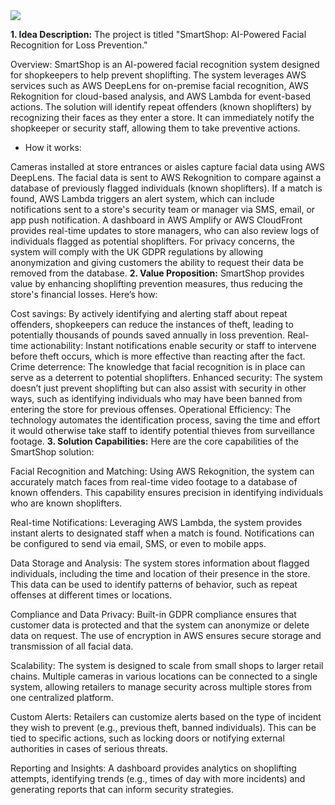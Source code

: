 <img src="https://imageio.forbes.com/specials-images/imageserve/1139859542/Facial-Recognition-Technology/960x0.jpg?format=jpg&width=1440">

**1. Idea Description:**
The project is titled "SmartShop: AI-Powered Facial Recognition for Loss Prevention."

Overview: SmartShop is an AI-powered facial recognition system designed for shopkeepers to help prevent shoplifting. The system leverages AWS services such as AWS DeepLens for on-premise facial recognition, AWS Rekognition for cloud-based analysis, and AWS Lambda for event-based actions. The solution will identify repeat offenders (known shoplifters) by recognizing their faces as they enter a store. It can immediately notify the shopkeeper or security staff, allowing them to take preventive actions.

- How it works:

Cameras installed at store entrances or aisles capture facial data using AWS DeepLens.
The facial data is sent to AWS Rekognition to compare against a database of previously flagged individuals (known shoplifters).
If a match is found, AWS Lambda triggers an alert system, which can include notifications sent to a store's security team or manager via SMS, email, or app push notification.
A dashboard in AWS Amplify or AWS CloudFront provides real-time updates to store managers, who can also review logs of individuals flagged as potential shoplifters.
For privacy concerns, the system will comply with the UK GDPR regulations by allowing anonymization and giving customers the ability to request their data be removed from the database.
**2. Value Proposition:**
SmartShop provides value by enhancing shoplifting prevention measures, thus reducing the store's financial losses. Here’s how:

Cost savings: By actively identifying and alerting staff about repeat offenders, shopkeepers can reduce the instances of theft, leading to potentially thousands of pounds saved annually in loss prevention.
Real-time actionability: Instant notifications enable security or staff to intervene before theft occurs, which is more effective than reacting after the fact.
Crime deterrence: The knowledge that facial recognition is in place can serve as a deterrent to potential shoplifters.
Enhanced security: The system doesn’t just prevent shoplifting but can also assist with security in other ways, such as identifying individuals who may have been banned from entering the store for previous offenses.
Operational Efficiency: The technology automates the identification process, saving the time and effort it would otherwise take staff to identify potential thieves from surveillance footage.
**3. Solution Capabilities:**
Here are the core capabilities of the SmartShop solution:

Facial Recognition and Matching: Using AWS Rekognition, the system can accurately match faces from real-time video footage to a database of known offenders. This capability ensures precision in identifying individuals who are known shoplifters.

Real-time Notifications: Leveraging AWS Lambda, the system provides instant alerts to designated staff when a match is found. Notifications can be configured to send via email, SMS, or even to mobile apps.

Data Storage and Analysis: The system stores information about flagged individuals, including the time and location of their presence in the store. This data can be used to identify patterns of behavior, such as repeat offenses at different times or locations.

Compliance and Data Privacy: Built-in GDPR compliance ensures that customer data is protected and that the system can anonymize or delete data on request. The use of encryption in AWS ensures secure storage and transmission of all facial data.

Scalability: The system is designed to scale from small shops to larger retail chains. Multiple cameras in various locations can be connected to a single system, allowing retailers to manage security across multiple stores from one centralized platform.

Custom Alerts: Retailers can customize alerts based on the type of incident they wish to prevent (e.g., previous theft, banned individuals). This can be tied to specific actions, such as locking doors or notifying external authorities in cases of serious threats.

Reporting and Insights: A dashboard provides analytics on shoplifting attempts, identifying trends (e.g., times of day with more incidents) and generating reports that can inform security strategies.
